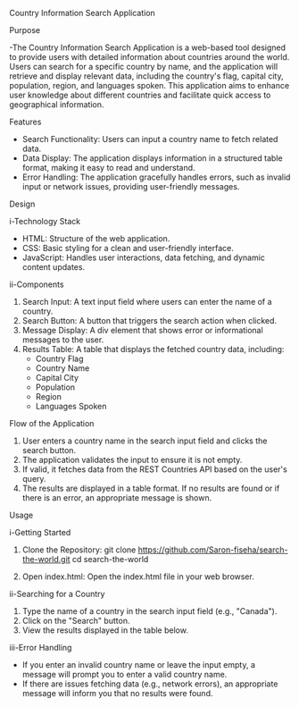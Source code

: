 Country Information Search Application

Purpose

-The Country Information Search Application is a web-based tool designed to provide users with detailed information about countries around the world. Users can search for a specific country by name, and the application will retrieve and display relevant data, including the country's flag, capital city, population, region, and languages spoken. This application aims to enhance user knowledge about different countries and facilitate quick access to geographical information.

Features

- Search Functionality: Users can input a country name to fetch related data.
- Data Display: The application displays information in a structured table format, making it easy to read and understand.
- Error Handling: The application gracefully handles errors, such as invalid input or network issues, providing user-friendly messages.

Design

i-Technology Stack

- HTML: Structure of the web application.
- CSS: Basic styling for a clean and user-friendly interface.
- JavaScript: Handles user interactions, data fetching, and dynamic content updates.

ii-Components

1. Search Input: A text input field where users can enter the name of a country.
2. Search Button: A button that triggers the search action when clicked.
3. Message Display: A div element that shows error or informational messages to the user.
4. Results Table: A table that displays the fetched country data, including:
   - Country Flag
   - Country Name
   - Capital City
   - Population
   - Region
   - Languages Spoken

Flow of the Application

1. User enters a country name in the search input field and clicks the search button.
2. The application validates the input to ensure it is not empty.
3. If valid, it fetches data from the REST Countries API based on the user's query.
4. The results are displayed in a table format. If no results are found or if there is an error, an appropriate message is shown.

Usage

i-Getting Started

1. Clone the Repository: 
      git clone https://github.com/Saron-fiseha/search-the-world.git
   cd search-the-world
   

2. Open index.html: Open the index.html file in your web browser.

ii-Searching for a Country

1. Type the name of a country in the search input field (e.g., "Canada").
2. Click on the "Search" button.
3. View the results displayed in the table below.

iii-Error Handling

- If you enter an invalid country name or leave the input empty, a message will prompt you to enter a valid country name.
- If there are issues fetching data (e.g., network errors), an appropriate message will inform you that no results were found.

